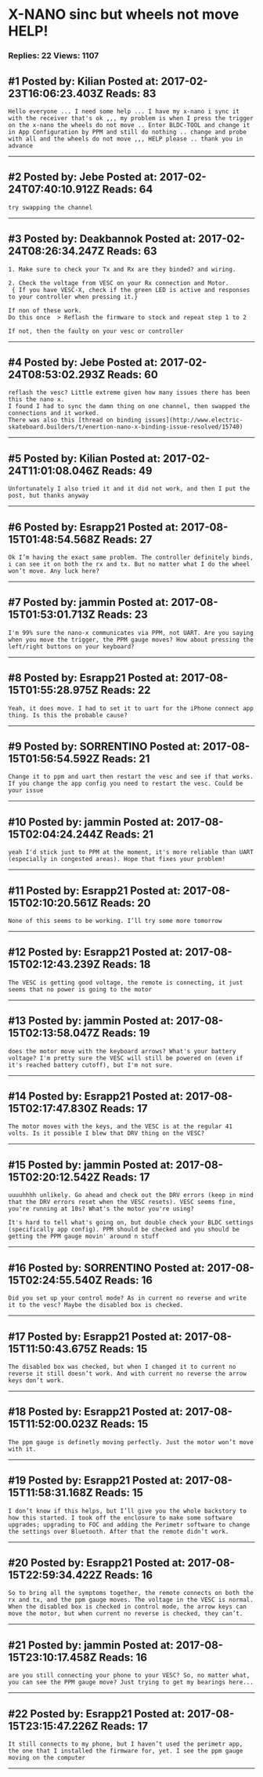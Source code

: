 # X-NANO sinc but wheels not move HELP!

### Replies: 22 Views: 1107

## \#1 Posted by: Kilian Posted at: 2017-02-23T16:06:23.403Z Reads: 83

```
Hello everyone ... I need some help ... I have my x-nano i sync it with the receiver that's ok ,,, my problem is when I press the trigger on the x-nano the wheels do not move .. Enter BLDC-TOOL and change it in App Configuration by PPM and still do nothing .. change and probe with all and the wheels do not move ,,, HELP please .. thank you in advance
```

---
## \#2 Posted by: Jebe Posted at: 2017-02-24T07:40:10.912Z Reads: 64

```
try swapping the channel
```

---
## \#3 Posted by: Deakbannok Posted at: 2017-02-24T08:26:34.247Z Reads: 63

```
1. Make sure to check your Tx and Rx are they binded? and wiring.

2. Check the voltage from VESC on your Rx connection and Motor.
 { If you have VESC-X, check if the green LED is active and responses to your controller when pressing it.}

If non of these work.
Do this once  > Reflash the firmware to stock and repeat step 1 to 2

If not, then the faulty on your vesc or controller
```

---
## \#4 Posted by: Jebe Posted at: 2017-02-24T08:53:02.293Z Reads: 60

```
reflash the vesc? Little extreme given how many issues there has been this the nano x.
I found I had to sync the damn thing on one channel, then swapped the connections and it worked.
There was also this [thread on binding issues](http://www.electric-skateboard.builders/t/enertion-nano-x-binding-issue-resolved/15740)
```

---
## \#5 Posted by: Kilian Posted at: 2017-02-24T11:01:08.046Z Reads: 49

```
Unfortunately I also tried it and it did not work, and then I put the post, but thanks anyway
```

---
## \#6 Posted by: Esrapp21 Posted at: 2017-08-15T01:48:54.568Z Reads: 27

```
Ok I’m having the exact same problem. The controller definitely binds, i can see it on both the rx and tx. But no matter what I do the wheel won’t move. Any luck here?
```

---
## \#7 Posted by: jammin Posted at: 2017-08-15T01:53:01.713Z Reads: 23

```
I'm 99% sure the nano-x communicates via PPM, not UART. Are you saying when you move the trigger, the PPM gauge moves? How about pressing the left/right buttons on your keyboard?
```

---
## \#8 Posted by: Esrapp21 Posted at: 2017-08-15T01:55:28.975Z Reads: 22

```
Yeah, it does move. I had to set it to uart for the iPhone connect app thing. Is this the probable cause?
```

---
## \#9 Posted by: SORRENTINO Posted at: 2017-08-15T01:56:54.592Z Reads: 21

```
Change it to ppm and uart then restart the vesc and see if that works. If you change the app config you need to restart the vesc. Could be your issue
```

---
## \#10 Posted by: jammin Posted at: 2017-08-15T02:04:24.244Z Reads: 21

```
yeah I'd stick just to PPM at the moment, it's more reliable than UART (especially in congested areas). Hope that fixes your problem!
```

---
## \#11 Posted by: Esrapp21 Posted at: 2017-08-15T02:10:20.561Z Reads: 20

```
None of this seems to be working. I’ll try some more tomorrow
```

---
## \#12 Posted by: Esrapp21 Posted at: 2017-08-15T02:12:43.239Z Reads: 18

```
The VESC is getting good voltage, the remote is connecting, it just seems that no power is going to the motor
```

---
## \#13 Posted by: jammin Posted at: 2017-08-15T02:13:58.047Z Reads: 19

```
does the motor move with the keyboard arrows? What's your battery voltage? I'm pretty sure the VESC will still be powered on (even if it's reached battery cutoff), but I'm not sure.
```

---
## \#14 Posted by: Esrapp21 Posted at: 2017-08-15T02:17:47.830Z Reads: 17

```
The motor moves with the keys, and the VESC is at the regular 41 volts. Is it possible I blew that DRV thing on the VESC?
```

---
## \#15 Posted by: jammin Posted at: 2017-08-15T02:20:12.542Z Reads: 17

```
uuuuhhhh unlikely. Go ahead and check out the DRV errors (keep in mind that the DRV errors reset when the VESC resets). VESC seems fine, you're running at 10s? What's the motor you're using?

It's hard to tell what's going on, but double check your BLDC settings (specifically app config). PPM should be checked and you should be getting the PPM gauge movin' around n stuff
```

---
## \#16 Posted by: SORRENTINO Posted at: 2017-08-15T02:24:55.540Z Reads: 16

```
Did you set up your control mode? As in current no reverse and write it to the vesc? Maybe the disabled box is checked.
```

---
## \#17 Posted by: Esrapp21 Posted at: 2017-08-15T11:50:43.675Z Reads: 15

```
The disabled box was checked, but when I changed it to current no reverse it still doesn’t work. And with current no reverse the arrow keys don’t work.
```

---
## \#18 Posted by: Esrapp21 Posted at: 2017-08-15T11:52:00.023Z Reads: 15

```
The ppm gauge is definetly moving perfectly. Just the motor won’t move with it.
```

---
## \#19 Posted by: Esrapp21 Posted at: 2017-08-15T11:58:31.168Z Reads: 15

```
I don’t know if this helps, but I’ll give you the whole backstory to how this started. I took off the enclosure to make some software upgrades; upgrading to FOC and adding the Perimetr software to change the settings over Bluetooth. After that the remote didn’t work.
```

---
## \#20 Posted by: Esrapp21 Posted at: 2017-08-15T22:59:34.422Z Reads: 16

```
So to bring all the symptoms together, the remote connects on both the rx and tx, and the ppm gauge moves. The voltage in the VESC is normal. When the disabled box is checked in control mode, the arrow keys can move the motor, but when current no reverse is checked, they can’t.
```

---
## \#21 Posted by: jammin Posted at: 2017-08-15T23:10:17.458Z Reads: 16

```
are you still connecting your phone to your VESC? So, no matter what, you can see the PPM gauge move? Just trying to get my bearings here...
```

---
## \#22 Posted by: Esrapp21 Posted at: 2017-08-15T23:15:47.226Z Reads: 17

```
It still connects to my phone, but I haven’t used the perimetr app, the one that I installed the firmware for, yet. I see the ppm gauge moving on the computer
```

---
